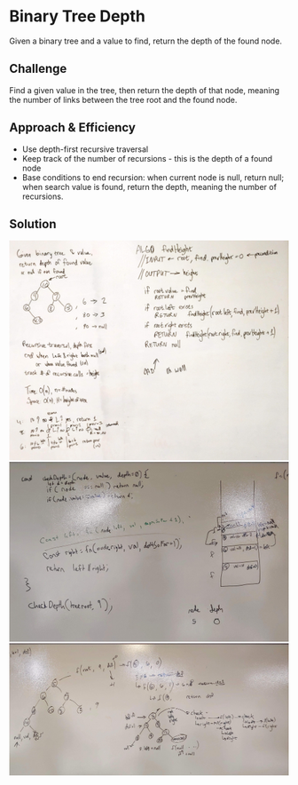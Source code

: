 # Binary Tree Depth
Given a binary tree and a value to find, return the depth of the found node.

## Challenge
Find a given value in the tree, then return the depth of that node, meaning the number of links between the tree root and the found node.

## Approach & Efficiency
- Use depth-first recursive traversal
- Keep track of the number of recursions - this is the depth of a found node
- Base conditions to end recursion: when current node is null, return null; when search value is found, return the depth, meaning the number of recursions.

## Solution
![Embedded whiteboard picture](./assets/binary-tree-depth-1.jpg)
![Embedded whiteboard picture](./assets/binary-tree-depth-2.jpg)
![Embedded whiteboard picture](./assets/binary-tree-depth-3.jpg)
